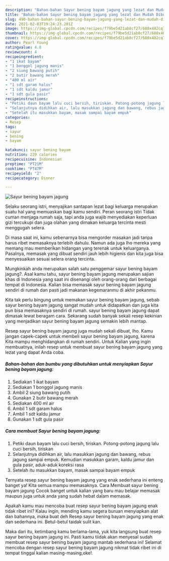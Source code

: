 ```yaml
---
description: "Bahan-bahan Sayur bening bayam jagung yang lezat dan Mudah Dibuat"
title: "Bahan-bahan Sayur bening bayam jagung yang lezat dan Mudah Dibuat"
slug: 490-bahan-bahan-sayur-bening-bayam-jagung-yang-lezat-dan-mudah-dibuat
date: 2021-02-03T19:24:23.201Z
image: https://img-global.cpcdn.com/recipes/f79be5d21ab8cf27/680x482cq70/sayur-bening-bayam-jagung-foto-resep-utama.jpg
thumbnail: https://img-global.cpcdn.com/recipes/f79be5d21ab8cf27/680x482cq70/sayur-bening-bayam-jagung-foto-resep-utama.jpg
cover: https://img-global.cpcdn.com/recipes/f79be5d21ab8cf27/680x482cq70/sayur-bening-bayam-jagung-foto-resep-utama.jpg
author: Pearl Young
ratingvalue: 4.8
reviewcount: 4
recipeingredient:
- "1 ikat bayam"
- "1 bonggol jagung manis"
- "2 siung bawang putih"
- "2 butir bawang merah"
- "400 ml air"
- "1 sdt garam halus"
- "1 sdt kaldu jamur"
- "1 sdt gula pasir"
recipeinstructions:
- "Petiki daun bayam lalu cuci bersih, tiriskan. Potong-potong jagung lalu cuci bersih, tiriskan"
- "Selanjutnya didihkan air, lalu masukkan jagung dan bawang, rebus jagung sampai empuk. Kemudian masukkan garam, kaldu jamur dan gula pasir, aduk-aduk koreksi rasa"
- "Setelah itu masukkan bayam, masak sampai bayam empuk"
categories:
- Resep
tags:
- sayur
- bening
- bayam

katakunci: sayur bening bayam 
nutrition: 229 calories
recipecuisine: Indonesian
preptime: "PT21M"
cooktime: "PT47M"
recipeyield: "2"
recipecategory: Dinner

---
```



![Sayur bening bayam jagung](https://img-global.cpcdn.com/recipes/f79be5d21ab8cf27/680x482cq70/sayur-bening-bayam-jagung-foto-resep-utama.jpg)

Selaku seorang istri, menyajikan santapan lezat bagi keluarga merupakan suatu hal yang memuaskan bagi kamu sendiri. Peran seorang istri Tidak cuman menjaga rumah saja, tapi anda juga wajib menyediakan keperluan gizi tercukupi dan juga olahan yang dimakan keluarga tercinta mesti menggugah selera.

Di masa  saat ini, kamu sebenarnya bisa mengorder masakan jadi tanpa harus ribet memasaknya terlebih dahulu. Namun ada juga lho mereka yang memang mau memberikan hidangan yang terenak untuk keluarganya. Pasalnya, memasak yang dibuat sendiri jauh lebih higienis dan kita juga bisa menyesuaikan sesuai selera orang tercinta. 



Mungkinkah anda merupakan salah satu penggemar sayur bening bayam jagung?. Asal kamu tahu, sayur bening bayam jagung merupakan sajian khas di Indonesia yang saat ini disenangi oleh orang-orang dari berbagai tempat di Indonesia. Kalian bisa memasak sayur bening bayam jagung sendiri di rumah dan pasti jadi makanan kegemaranmu di akhir pekanmu.

Kita tak perlu bingung untuk memakan sayur bening bayam jagung, sebab sayur bening bayam jagung sangat mudah untuk didapatkan dan juga kita pun bisa memasaknya sendiri di rumah. sayur bening bayam jagung dapat dimasak lewat beragam cara. Sekarang sudah banyak sekali resep kekinian yang menjadikan sayur bening bayam jagung semakin lebih mantap.

Resep sayur bening bayam jagung juga mudah sekali dibuat, lho. Kamu jangan capek-capek untuk membeli sayur bening bayam jagung, karena Kita mampu menghidangkan di rumah sendiri. Untuk Kalian yang ingin membuatnya, inilah resep untuk membuat sayur bening bayam jagung yang lezat yang dapat Anda coba.

<!--inarticleads1-->

##### Bahan-bahan dan bumbu yang dibutuhkan untuk menyiapkan Sayur bening bayam jagung:

1. Sediakan 1 ikat bayam
1. Sediakan 1 bonggol jagung manis
1. Ambil 2 siung bawang putih
1. Gunakan 2 butir bawang merah
1. Sediakan 400 ml air
1. Ambil 1 sdt garam halus
1. Ambil 1 sdt kaldu jamur
1. Gunakan 1 sdt gula pasir




<!--inarticleads2-->

##### Cara membuat Sayur bening bayam jagung:

1. Petiki daun bayam lalu cuci bersih, tiriskan. Potong-potong jagung lalu cuci bersih, tiriskan
1. Selanjutnya didihkan air, lalu masukkan jagung dan bawang, rebus jagung sampai empuk. Kemudian masukkan garam, kaldu jamur dan gula pasir, aduk-aduk koreksi rasa
1. Setelah itu masukkan bayam, masak sampai bayam empuk




Ternyata resep sayur bening bayam jagung yang enak sederhana ini enteng banget ya! Kita semua mampu memasaknya. Cara Membuat sayur bening bayam jagung Cocok banget untuk kalian yang baru mau belajar memasak maupun juga untuk anda yang sudah hebat dalam memasak.

Apakah kamu mau mencoba buat resep sayur bening bayam jagung enak tidak ribet ini? Kalau ingin, mending kamu segera buruan menyiapkan alat dan bahannya, maka buat deh Resep sayur bening bayam jagung yang enak dan sederhana ini. Betul-betul taidak sulit kan. 

Maka dari itu, ketimbang kamu berlama-lama, yuk kita langsung buat resep sayur bening bayam jagung ini. Pasti kamu tiidak akan menyesal sudah membuat resep sayur bening bayam jagung mantab sederhana ini! Selamat mencoba dengan resep sayur bening bayam jagung nikmat tidak ribet ini di tempat tinggal kalian masing-masing,oke!.


